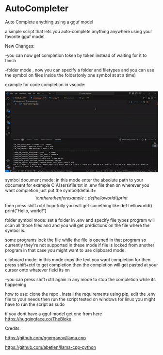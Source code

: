 # AutoCompleter
 Auto Complete anything using a gguf model
 
 
a simple script that lets you auto-complete anything anywhere using your favorite gguf model

New Changes:


-you can now get completion token by token  instead of waiting for it to finish

-folder mode , now you can specify a folder and filetypes and you can use the symbol on files inside the folder(only one symbol at at a time)

example for code completion in vscode:


![ezgif-4-57adb8e040](https://github.com/ShahabSH94/AutoCompleter/blob/c03688b8caf3eab6d4eca1668264c3b2b521c19d/example.gif)


symbol document mode:
in this mode enter the absolute path to your document for example C:\Users\file.txt in .env file
then on wherever you want completion just put the symbol(default=$$) on there then for example:
def helloworld()
    print$$
then press shift+ctrl hopefully you will get something like 
def helloworld()
    print("Hello, world!")



folder symbol mode:
set a folder in .env and specify file types program will scan all those files and and you will get predictions on the file where the symbol is.

some programs lock the file while the file is opened in that program so currently they're not supported in these mode
if file is locked from another program in that case you might want to use clipboard mode.


clipboard mode:
in this mode copy the text you want completion for then press shift+ctrl to get completion then the completion will get pasted at your cursor onto whatever field its on

-you can press shift+ctrl again in any mode to stop the completion while its happening

how to use:
clone the repo , install the requirements using pip, edit the .env file to your needs then run the script
tested on windows for linux you might have to run the script as sudo

if you dont have a gguf model get one from here https://huggingface.co/TheBloke


Credits:

https://github.com/ggerganov/llama.cpp

https://github.com/abetlen/llama-cpp-python
